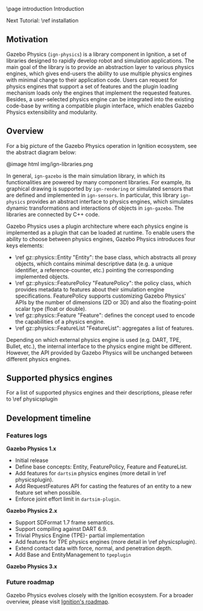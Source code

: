 \page introduction Introduction

Next Tutorial: \ref installation

## Motivation

Gazebo Physics (`ign-physics`) is a library component in Ignition, a set of
libraries designed to rapidly develop robot and simulation applications.
The main goal of the library is to provide an abstraction layer to various
physics engines, which gives end-users the ability to use multiple
physics engines with minimal change to their application code.
Users can request for physics engines that support a set of features and the plugin
loading mechanism loads only the engines that implement the requested features.
Besides, a user-selected physics engine can be integrated into the existing
code-base by writing a compatible plugin interface, which enables
Gazebo Physics extensibility and modularity.  

## Overview

For a big picture of the Gazebo Physics operation in Ignition ecosystem, see
the abstract diagram below:

@image html img/ign-libraries.png

In general, `ign-gazebo` is the main simulation library, in which its
functionalities are powered by many component libraries.
For example, its graphical drawing is supported by `ign-rendering` or simulated
sensors that are defined and implemented in `ign-sensors`.
In particular, this library `ign-physics` provides an abstract interface to
physics engines, which simulates dynamic transformations and interactions of
objects in `ign-gazebo`. The libraries are connected by C++ code.

Gazebo Physics uses a plugin architecture where each physics engine is
implemented as a plugin that can be loaded at runtime.
To enable users the ability to choose between physics engines, Gazebo Physics
introduces four keys elements:

- \ref gz::physics::Entity "Entity": the base class, which abstracts all
proxy objects, which contains minimal descriptive data
(e.g. a unique identifier, a reference-counter, etc.) pointing the corresponding
implemented objects.
- \ref gz::physics::FeaturePolicy "FeaturePolicy": the policy class,
which provides metadata to features about their simulation engine specifications.
FeaturePolicy supports customizing Gazebo Physics' APIs by the number of
dimensions (2D or 3D) and also the floating-point scalar type (float or double).
- \ref gz::physics::Feature "Feature": defines the concept used to encode
the capabilities of a physics engine.
- \ref gz::physics::FeatureList "FeatureList": aggregates a list of features.

Depending on which external physics engine is used (e.g. DART, TPE, Bullet, etc.),
the internal interface to the physics engine might be different.
However, the API provided by Gazebo Physics will be unchanged between
different physics engines.

## Supported physics engines

For a list of supported physics engines and their descriptions, please refer
to \ref physicsplugin

## Development timeline

### Features logs

**Gazebo Physics 1.x**

- Initial release
- Define base concepts: Entity, FeaturePolicy, Feature and FeatureList.
- Add features for `dartsim` physics engines (more detail in \ref physicsplugin).
- Add RequestFeatures API for casting the features of an entity to a new feature set when possible.
- Enforce joint effort limit in `dartsim-plugin`.

**Gazebo Physics 2.x**

- Support SDFormat 1.7 frame semantics.
- Support compiling against DART 6.9.
- Trivial Physics Engine (TPE)- partial implementation
- Add features for TPE physics engines (more detail in \ref physicsplugin).
- Extend contact data with force, normal, and penetration depth.
- Add Base and EntityManagement to `tpeplugin`

**Gazebo Physics 3.x**

### Future roadmap

Gazebo Physics evolves closely with the Ignition ecosystem.
For a broader overview, please visit [Ignition's roadmap](https://gazebosim.org/about).

